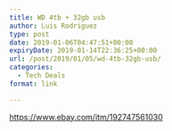 ```yaml
---
title: WD 4tb + 32gb usb
author: Luis Rodriguez
type: post
date: 2019-01-06T04:47:51+00:00
expiryDate: 2019-01-14T22:36:25+00:00
url: /post/2019/01/05/wd-4tb-32gb-usb/
categories:
  - Tech Deals
format: link

---
```

<https://www.ebay.com/itm/192747561030>